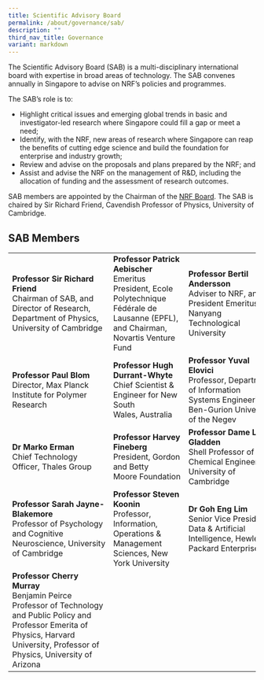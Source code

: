 ```yaml
---
title: Scientific Advisory Board
permalink: /about/governance/sab/
description: ""
third_nav_title: Governance
variant: markdown
---
```

The Scientific Advisory Board (SAB) is a multi-disciplinary international board with expertise in broad areas of technology. The SAB convenes annually in Singapore to advise on NRF’s policies and programmes.

The SAB’s role is to:
* Highlight critical issues and emerging global trends in basic and investigator-led research where Singapore could fill a gap or meet a need;
* Identify, with the NRF, new areas of research where Singapore can reap the benefits of cutting edge science and build the foundation for enterprise and industry growth;
* Review and advise on the proposals and plans prepared by the NRF; and
* Assist and advise the NRF on the management of R&amp;D, including the allocation of funding and the assessment of research outcomes.

SAB members are appointed by the Chairman of the [NRF Board](/about/governance/nrfb/). The SAB is chaired by Sir Richard Friend, Cavendish Professor of Physics, University of Cambridge.

## SAB Members ##

|  |  |  |
| -------- | -------- | -------- |
| **Professor Sir Richard Friend**<br>Chairman of SAB, and Director of Research, Department of Physics, University of Cambridge | **Professor Patrick Aebischer**<br>Emeritus President, Ecole Polytechnique Fédérale de Lausanne (EPFL), and Chairman, Novartis Venture Fund | **Professor Bertil Andersson**<br>Adviser to NRF, and President Emeritus of Nanyang Technological University
|**Professor Paul Blom**<br>Director, Max Planck Institute for Polymer Research | **Professor Hugh Durrant-Whyte**<br>Chief Scientist &amp; Engineer for New South Wales,&nbsp;Australia | **Professor Yuval Elovici**<br>Professor,&nbsp;Department of Information Systems Engineering, Ben-Gurion University of the Negev
| **Dr Marko Erman**<br>Chief Technology Officer, Thales Group | **Professor&nbsp;Harvey Fineberg**<br>President, Gordon and&nbsp;Betty Moore&nbsp;Foundation | **Professor Dame Lynn Gladden**<br>Shell Professor of Chemical Engineering, University of Cambridge
|**Professor Sarah Jayne-Blakemore**<br>Professor of Psychology and&nbsp;Cognitive Neuroscience,&nbsp;University of Cambridge | **Professor Steven Koonin**<br> Professor, Information, Operations &amp; Management Sciences, New York University | **Dr Goh Eng Lim**<br>Senior Vice President, Data &amp; Artificial Intelligence, Hewlett Packard Enterprise
| **Professor Cherry Murray**<br>Benjamin Peirce Professor of Technology and Public Policy and Professor Emerita of Physics, Harvard University, Professor of Physics, University of Arizona
